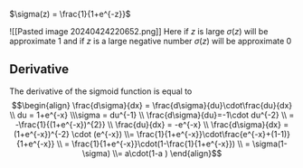 $\sigma(z) = \frac{1}{1+e^{-z}}$ 

![[Pasted image 20240424220652.png]]
Here if $z$ is large $\sigma(z)$ will be approximate 1
and if $z$ is a large negative number $\sigma(z)$ will be approximate 0

## Derivative
The derivative of the sigmoid function is equal to
$$\begin{align}
\frac{d\sigma}{dx} = \frac{d\sigma}{du}\cdot\frac{du}{dx}
\\ du = 1+e^{-x}
\\\sigma = du^{-1}
\\ \frac{d\sigma}{du}=-1\cdot du^{-2}
\\ = -\frac{1}{(1+e^{-x})^{2}}
\\ \frac{du}{dx} = -e^{-x}
\\ \frac{d\sigma}{dx} = (1+e^{-x})^{-2} \cdot (e^{-x})
\\= \frac{1}{1+e^{-x}}\cdot\frac{e^{-x}+(1-1)}{1+e^{-x}}
\\ = \frac{1}{1+e^{-x}}\cdot(1-\frac{1}{1+e^{-x}})
\\ = \sigma(1-\sigma)
\\= a\cdot(1-a
)
\end{align}$$
